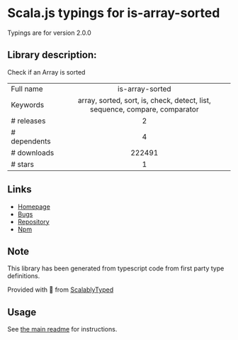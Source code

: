 
# Scala.js typings for is-array-sorted

Typings are for version 2.0.0

## Library description:
Check if an Array is sorted

|                    |                 |
| ------------------ | :-------------: |
| Full name          | is-array-sorted |
| Keywords           | array, sorted, sort, is, check, detect, list, sequence, compare, comparator |
| # releases         | 2 |
| # dependents       | 4 |
| # downloads        | 222491 |
| # stars            | 1 |

## Links
- [Homepage](https://github.com/sindresorhus/is-array-sorted#readme)
- [Bugs](https://github.com/sindresorhus/is-array-sorted/issues)
- [Repository](https://github.com/sindresorhus/is-array-sorted)
- [Npm](https://www.npmjs.com/package/is-array-sorted)
    


## Note
This library has been generated from typescript code from first party type definitions.

Provided with :purple_heart: from [ScalablyTyped](https://github.com/oyvindberg/ScalablyTyped)

## Usage
See [the main readme](../../readme.md) for instructions.


